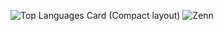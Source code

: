 ![Top Languages Card (Compact layout)](https://github-readme-stats.vercel.app/api/top-langs/?username=shota1995m&layout=compact)
![Zenn](https://github-readme-blog-score.vercel.app/api/get_zenn_score?zennId=shota1995m)
